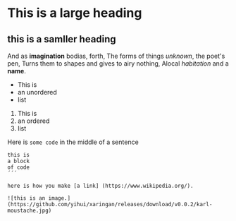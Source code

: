 # This is  a large heading

## this is a samller heading

And as **imagination** bodias, forth,
The forms of things *unknown*, the poet's pen,
Turns them to shapes and gives to airy nothing,
Alocal *habitation* and a **name**.

- This is
- an unordered
- list

1. This is
2. an ordered
3. list

Here is `some code` in the middle of a sentence

```
this is
a block 
of code
´´´

here is how you make [a link] (https://www.wikipedia.org/).

![this is an image.] (https://github.com/yihui/xaringan/releases/download/v0.0.2/karl-moustache.jpg)
